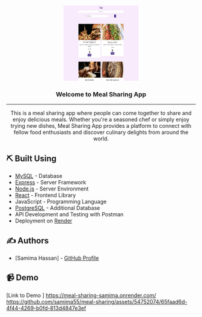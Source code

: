 <p align="center">
  <a href="" rel="noopener">
    <img width=200px height=200px src="./src/client/assets/images/meal_sharing.jpeg" alt="Project logo">
  </a>
</p>

<h3 align="center">Welcome to Meal Sharing App</h3>

<div align="center">
</div>

---

<p align="center"> 
  This is a meal sharing app where people can come together to share and enjoy delicious meals. Whether you're a seasoned chef or simply enjoy trying new dishes, Meal Sharing App provides a platform to connect with fellow food enthusiasts and discover culinary delights from around the world.
  <br> 
</p>

## ⛏️ Built Using <a name="built_using"></a>

- [MySQL](https://www.npmjs.com/package/mysql) - Database
- [Express](https://expressjs.com/) - Server Framework
- [Node.js](https://nodejs.org/en/) - Server Environment
- [React](https://reactjs.org/) - Frontend Library
- JavaScript - Programming Language
- [PostgreSQL](https://www.postgresql.org/) - Additional Database
- API Development and Testing with Postman
- Deployment on [Render](https://render.com/)

## ✍️ Authors <a name="authors"></a>

- [Samima Hassan] - [GitHub Profile](https://github.com/samima55)

## 📹 Demo
[Link to Demo ]
https://meal-sharing-samima.onrender.com/
https://github.com/samima55/meal-sharing/assets/54752074/65faad6d-4f44-4269-b0fd-813d4847e3ef
<!-- You can add more sections as needed, such as Features, Installation, Usage, Contributing, License, etc. -->
